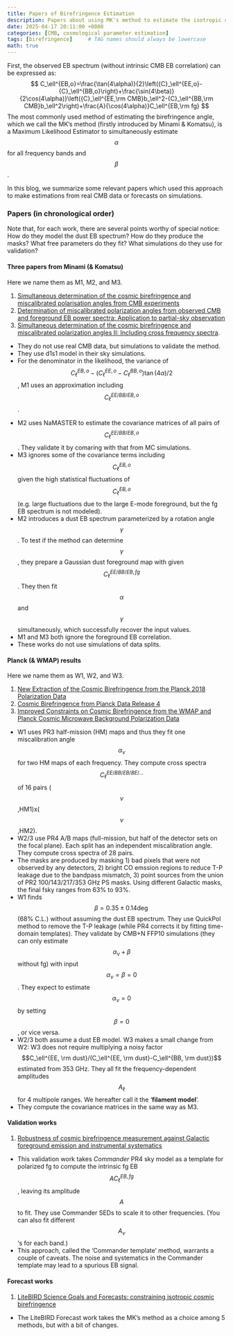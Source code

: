 ```yaml
---
title: Papers of Birefringence Estimation
description: Papers about using MK's method to estimate the isotropic cosmic birefringence angle.
date: 2025-04-17 20:11:00 +0800
categories: [CMB, cosmological parameter estimation]
tags: [birefringence]     # TAG names should always be lowercase
math: true
---
```


First, the observed EB spectrum (without intrinsic CMB EB correlation) can be expressed as:
$$
C_\ell^{EB,o}=\frac{\tan(4\alpha)}{2}\left({C}_\ell^{EE,o}-{C}_\ell^{BB,o}\right)+\frac{\sin(4\beta)}{2\cos(4\alpha)}\left({C}_\ell^{EE,\rm CMB}b_\ell^2-{C}_\ell^{BB,\rm CMB}b_\ell^2\right)+\frac{A}{\cos(4\alpha)}C_\ell^{EB,\rm fg}
$$
The most commonly used method of estimating the birefringence angle, which we call the MK’s method (firstly introduced by Minami & Komatsu), is a Maximum Likelihood Estimator to simultaneously estimate $$\alpha$$ for all frequency bands and $$\beta$$.

In this blog, we summarize some relevant papers which used this approach to make estimations from real CMB data or forecasts on simulations.

### Papers (in chronological order)

Note that, for each work, there are several points worthy of special notice: How do they model the dust EB spectrum? How do they produce the masks? What free parameters do they fit? What simulations do they use for validation?

#### Three papers from Minami (& Komatsu)

Here we name them as M1, M2, and M3.

1. [Simultaneous determination of the cosmic birefringence and miscalibrated polarisation angles from CMB experiments](https://arxiv.org/abs/1904.12440)
2. [Determination of miscalibrated polarization angles from observed CMB and foreground EB power spectra: Application to partial-sky observation](https://arxiv.org/abs/2002.03572)
3. [Simultaneous determination of the cosmic birefringence and miscalibrated polarization angles II: Including cross frequency spectra](https://arxiv.org/abs/2006.15982). 

- They do not use real CMB data, but simulations to validate the method.
- They use d1s1 model in their sky simulations.
- For the denominator in the likelihood, the variance of $$C_\ell^{EB,o}-({C}_\ell^{EE,o}-{C}_\ell^{BB,o}){\tan(4\alpha)}/{2}$$, M1 uses an approximation including $${C}_\ell^{EE/BB/EB,o}$$. 
<!-- See Physics/USTC2023AUT/birefringence_cov_mat.jpg -->
- M2 uses NaMASTER to estimate the covariance matrices of all pairs of $${C}_\ell^{EE/BB/EB,o}$$. They validate it by comaring with that from MC simulations.
- M3 ignores some of the covariance terms including $${C}_\ell^{EB,o}$$ given the high statistical fluctuations of $${C}_\ell^{EB,o}$$ (e.g. large fluctuations due to the large E-mode foreground, but the fg EB spectrum is not modeled).
- M2 introduces a dust EB spectrum parameterized by a rotation angle $$\gamma$$. To test if the method can determine $$\gamma$$, they prepare a Gaussian dust foreground map with given $${C}_\ell^{EE/BB/EB,fg}$$. They then fit $$\alpha$$ and $$\gamma$$ simultaneously, which successfully recover the input values.
- M1 and M3 both ignore the foreground EB correlation.
- These works do not use simulations of data splits.

#### Planck (& WMAP) results

Here we name them as W1, W2, and W3.

1. [New Extraction of the Cosmic Birefringence from the Planck 2018 Polarization Data](https://arxiv.org/abs/2011.11254)
2. [Cosmic Birefringence from Planck Data Release 4](https://arxiv.org/abs/2201.07682)
3. [Improved Constraints on Cosmic Birefringence from the WMAP and Planck Cosmic Microwave Background Polarization Data](https://arxiv.org/abs/2205.13962)

- W1 uses PR3 half-mission (HM) maps and thus they fit one miscalibration angle $$\alpha_\nu$$ for two HM maps of each frequency. They compute cross spectra $$C_\ell^{EE/BB/EB/BE/...}$$ of 16 pairs ($$\nu$$,HM1)x($$\nu$$,HM2).
- W2/3 use PR4 A/B maps (full-mission, but half of the detector sets on the focal plane). Each split has an independent miscalibration angle. They compute cross spectra of 28 pairs.
- The masks are produced by masking 1) bad pixels that were not observed by any detectors, 2) bright CO emssion regions to reduce T-P leakage due to the bandpass mismatch, 3) point sources from the union of PR2 100/143/217/353 GHz PS masks. Using different Galactic masks, the final fsky ranges from 63% to 93%.
- W1 finds $$\beta=0.35\pm0.14 \deg$$ (68% C.L.) without assuming the dust EB spectrum. They use QuickPol method to remove the T-P leakage (while PR4 corrects it by fitting time-domain templates). They validate by CMB+N FFP10 simulations (they can only estimate $$\alpha_\nu+\beta$$ without fg) with input $$\alpha_\nu=\beta=0$$. They expect to estimate $$\alpha_\nu=0$$ by setting $$\beta=0$$, or vice versa.
- W2/3 both assume a dust EB model. W3 makes a small change from W2: W3 does not require multiplying a noisy factor $$C_\ell^{EE, \rm dust}/(C_\ell^{EE, \rm dust}-C_\ell^{BB, \rm dust})$$ estimated from 353 GHz. They all fit the frequency-dependent amplitudes $$A_\ell$$ for 4 multipole ranges. We hereafter call it the ‘**filament model**’.
- They compute the covariance matrices in the same way as M3.

#### Validation works

1. [Robustness of cosmic birefringence measurement against Galactic foreground emission and instrumental systematics](https://arxiv.org/abs/2210.07655)

- This validation work takes *Commander* PR4 sky model as a template for polarized fg to compute the intrinsic fg EB $$A{C}_\ell^{EB,fg}$$, leaving its amplitude $$A$$ to fit. They use Commander SEDs to scale it to other frequencies. (You can also fit different $$A_\nu$$‘s for each band.)
- This approach, called the ‘Commander template’ method, warrants a couple of caveats. The noise and systematics in the Commander template may lead to a spurious EB signal.

#### Forecast works

1. [LiteBIRD Science Goals and Forecasts: constraining isotropic cosmic birefringence](https://arxiv.org/abs/2503.22322)

- The LiteBIRD Forecast work takes the MK’s method as a choice among 5 methods, but with a bit of changes.
